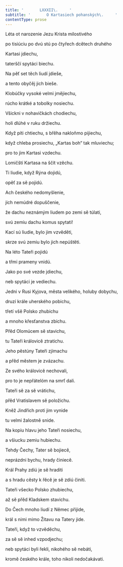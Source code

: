 ```yaml
---
title: '       LXXXII\.     '
subtitle: '       O Kartasiech pohanských\.     '
contentType: prose
---
```


<section>

Léta ot narozenie Jezu Krista milostivého

po tisiúciu po dvú stú po čtyřech dcětech druhého

Kartasi jdiechu,

taterščí spytáci biechu.

Na pěť set těch liudí jdieše,

a tento obyčěj jich bieše.

Klobúčky vysoké velmi jmějiechu,

rúcho krátké a tobolky nosiechu.

Všickni v nohavičkách chodiechu,

holi dlúhé v ruku držiechu.

Když píti chtiechu, s břěha nakloňmo pijiechu,

když chleba prosiechu, „Kartas boh“ tak mluviechu;

pro to jim Kartasi vzdechu.

Lomičští Kartasa na ščít vzěchu.

Ti liudie, když Rýna dojidú,

opěť za sě pojidú.

Ach českého nedomyšlenie,

jich nemúdré dopuščenie,

že dachu neznámým liudem po zemi sě túlati,

svú zemiu dachu komus spytati!

Kací sú liudie, bylo jim vzvěděti,

skrze svú zemiu bylo jich nepúštěti.

Na léto Tateři pojidú

a třmi prameny vnidú.

Jako po své vezde jdiechu,

neb spytáci je vediechu.

Jedni v Rusi Kyjova, města velikého, holuby dobychu,

druzí krále uherského pobichu,

třetí všě Polsko zhubichu

a mnoho křesťanstva zbichu.

Přěd Olomúcem sě stavichu,

tu Tateři královicě ztratichu.

Jeho pěstúny Tateři zjímachu

a přěd městem je zvázachu.

Ze svého královicě nechovali,

pro to je nepřátelóm na smrť dali.

Tateři sě za sě vrátichu,

přěd Vratislavem sě položichu.

Kněž Jindřich proti jim vynide

tu velmi žalostně snide.

Na kopiu hlavu jeho Tateři nosiechu,

a všiucku zemiu hubiechu.

Tehdy Čechy, Tater sě bojiecě,

neprázdni bychu, hrady činiecě.

Král Prahy zdiú je sě hraditi

a s hradu cěsty k řěcě je sě zdiú činiti.

Tateři všecko Polsko zhubiechu,

až sě přěd Kladskem stavichu.

Do Čech mnoho liudí z Němec přijide,

král s nimi mimo Žitavu na Tatery jide.

Tateři, když to vzvěděchu,

za sě sě inhed vzpodjechu;

neb spytáci byli řekli, nikohého sě nebáti,

kromě českého krále, toho nikoli nedočakávati.

</section>
